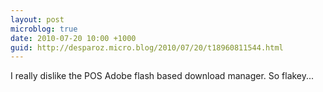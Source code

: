 ```yaml
---
layout: post
microblog: true
date: 2010-07-20 10:00 +1000
guid: http://desparoz.micro.blog/2010/07/20/t18960811544.html
---
```

I really dislike the POS Adobe flash based download manager. So flakey...
